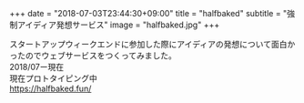 +++
date = "2018-07-03T23:44:30+09:00"
title = "halfbaked"
subtitle = "強制アイディア発想サービス"
image = "halfbaked.jpg"
+++

スタートアップウィークエンドに参加した際にアイディアの発想について面白かったのでウェブサービスをつくってみました。  
2018/07ー現在  
現在プロトタイピング中  
https://halfbaked.fun/

